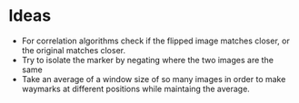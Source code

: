 # Ideas

- For correlation algorithms check if the flipped image matches closer, or the original matches closer.
- Try to isolate the marker by negating where the two images are the same
- Take an average of a window size of so many images in order to make waymarks at different positions while maintaing the average.
